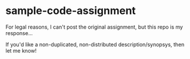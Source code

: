 # sample-code-assignment

For legal reasons, I can't post the original assignment, but this repo is my response...

If you'd like a non-duplicated, non-distributed description/synopsys, then let me know!


